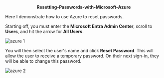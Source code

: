 <p align="center"><b>Resetting-Passwords-with-Microsoft-Azure</b></p>

Here I demonstrate how to use Azure to reset passwords.

Starting off, you must enter the **Microsoft Entra Admin Center**, scroll to **Users**, and hit the arrow for **All Users**.

![azure 1](https://github.com/user-attachments/assets/ee6bd00d-b7d2-4737-a980-bd5140f0ea30)

You will then select the user's name and click **Reset Password**. This will allow the user to receive a temporary password. On their next sign-in, they will be able to change this password.

![azure 2](https://github.com/user-attachments/assets/71a44e66-02d5-4545-a0ff-be01d55ec21f)

